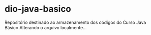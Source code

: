 # dio-java-basico
Repositório destinado ao armazenamento dos códigos do Curso Java Básico
Alterando o arquivo localmente...
